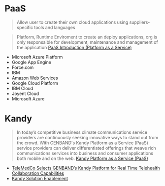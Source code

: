 # PaaS

> Allow user to create their own cloud applications using suppliers-specific tools and languages

> Platform, Runtime Enviroment to create an deploy applications, org is only responsaible for development, maintenance and management of the application [PaaS Introduction (Platform as a Service)](https://www.youtube.com/watch?v=lcIEBTBmtcI)

- Microsoft Azure Platform
- Google App Engine
- Force.com
- IBM
- Amazon Web Services
- Google Cloud Platform
- IBM Cloud
- Joyent Cloud
- Microsoft Azure

# Kandy

> In today’s competitive business climate communications service providers are continuously seeking innovative ways to stand out from the crowd. With GENBAND's Kandy Platform as a Service (PaaS) service providers can deliver differentiated offerings that weave rich communications services into business and consumer applications both mobile and on the web. [Kandy Platform as a Service (PaaS)](https://www.genband.com/solutions/communications-service-providers/embedded-communications/kandy-platform-service-paas)

- [TeleMedCo Selects GENBAND’s Kandy Platform for Real Time Telehealth Collaboration Capabilities](http://www.prweb.com/releases/2016/05/prweb13383381.htm)
- [Kandy Solution Enablement](https://www.youtube.com/watch?v=XldaK6AN0nk&list=PLC8FWy5GuodltloKMmHdUyCf6zwt9oDLs)